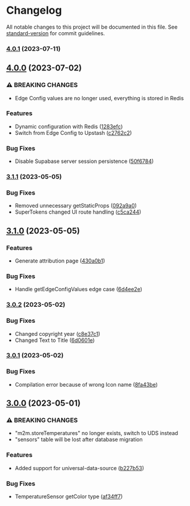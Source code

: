 # Changelog

All notable changes to this project will be documented in this file. See [standard-version](https://github.com/conventional-changelog/standard-version) for commit guidelines.

### [4.0.1](https://github.com/hubertpawlak/home-panel/compare/v4.0.0...v4.0.1) (2023-07-11)

## [4.0.0](https://github.com/hubertpawlak/home-panel/compare/v3.1.1...v4.0.0) (2023-07-02)


### ⚠ BREAKING CHANGES

* Edge Config values are no longer used, everything is stored in Redis

### Features

* Dynamic configuration with Redis ([1283efc](https://github.com/hubertpawlak/home-panel/commit/1283efc41d2a2d2e143112d592101af36a1c293b))
* Switch from Edge Config to Upstash ([c2762c2](https://github.com/hubertpawlak/home-panel/commit/c2762c29f25ad03d00bb5bed7a6176aa343a5010))


### Bug Fixes

* Disable Supabase server session persistence ([50f6784](https://github.com/hubertpawlak/home-panel/commit/50f6784fcbb21362f6540f369c36438bcd5d42ee))

### [3.1.1](https://github.com/hubertpawlak/home-panel/compare/v3.1.0...v3.1.1) (2023-05-05)


### Bug Fixes

* Removed unnecessary getStaticProps ([092a9a0](https://github.com/hubertpawlak/home-panel/commit/092a9a04b1ffa5e923be48f753e816b972d9a3df))
* SuperTokens changed UI route handling ([c5ca244](https://github.com/hubertpawlak/home-panel/commit/c5ca24499025b8d7372b1e18a5e68d6e205b1463))

## [3.1.0](https://github.com/hubertpawlak/home-panel/compare/v3.0.2...v3.1.0) (2023-05-05)


### Features

* Generate attribution page ([430a0b1](https://github.com/hubertpawlak/home-panel/commit/430a0b11aa3fae141c8a95aa572e4190ae96e00d))


### Bug Fixes

* Handle getEdgeConfigValues edge case ([6d4ee2e](https://github.com/hubertpawlak/home-panel/commit/6d4ee2ee2437e9819233b93ddb1b4e7ea3a7ab39))

### [3.0.2](https://github.com/hubertpawlak/home-panel/compare/v3.0.1...v3.0.2) (2023-05-02)


### Bug Fixes

* Changed copyright year ([c8e37c1](https://github.com/hubertpawlak/home-panel/commit/c8e37c182262566b97e906b57c6beddc88fc8b6a))
* Changed Text to Title ([6d0601e](https://github.com/hubertpawlak/home-panel/commit/6d0601e0c7b6194f9cd67a582e5b8a1e96bd2802))

### [3.0.1](https://github.com/hubertpawlak/home-panel/compare/v3.0.0...v3.0.1) (2023-05-02)


### Bug Fixes

* Compilation error because of wrong Icon name ([8fa43be](https://github.com/hubertpawlak/home-panel/commit/8fa43be6bb50da5942d065139ebc5b095520be0c))

## [3.0.0](https://github.com/hubertpawlak/home-panel/compare/v2.2.1...v3.0.0) (2023-05-01)


### ⚠ BREAKING CHANGES

* "m2m.storeTemperatures" no longer exists, switch to UDS instead
* "sensors" table will be lost after database migration

### Features

* Added support for universal-data-source ([b227b53](https://github.com/hubertpawlak/home-panel/commit/b227b5380ac1420f56f1a61c2656b2298a26796a))


### Bug Fixes

* TemperatureSensor getColor type ([af34ff7](https://github.com/hubertpawlak/home-panel/commit/af34ff70a37bdd608a394201040715b478007b31))
